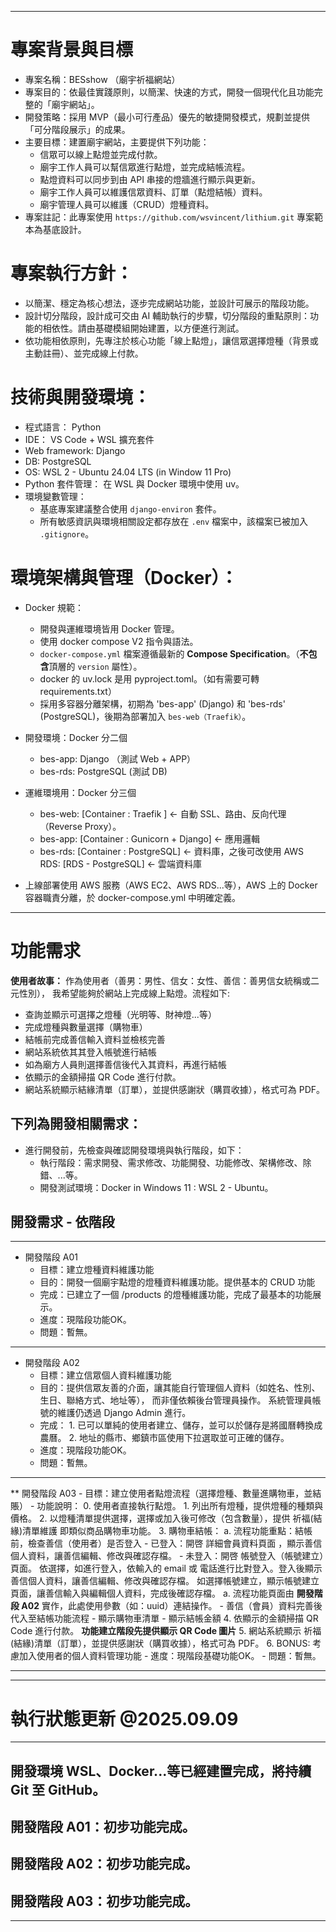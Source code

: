 
----------  
# 專案背景與目標

- 專案名稱：BESshow （廟宇祈福網站）
- 專案目的：依最佳實踐原則，以簡潔、快速的方式，開發一個現代化且功能完整的「廟宇網站」。
- 開發策略：採用 MVP（最小可行產品）優先的敏捷開發模式，規劃並提供「可分階段展示」的成果。
- 主要目標：建置廟宇網站，主要提供下列功能：
    + 信眾可以線上點燈並完成付款。
    + 廟宇工作人員可以幫信眾進行點燈，並完成結帳流程。
    + 點燈資料可以同步到由 API 串接的燈牆進行顯示與更新。
    + 廟宇工作人員可以維護信眾資料、訂單（點燈結帳）資料。
    + 廟宇管理人員可以維護（CRUD）燈種資料。
- 專案註記：此專案使用 `https://github.com/wsvincent/lithium.git` 專案範本為基底設計。

# 專案執行方針：

- 以簡潔、穩定為核心想法，逐步完成網站功能，並設計可展示的階段功能。
- 設計切分階段，設計成可交由 AI 輔助執行的步驟，切分階段的重點原則：功能的相依性。請由基礎模組開始建置，以方便進行測試。
- 依功能相依原則，先專注於核心功能「線上點燈」，讓信眾選擇燈種（背景或主動註冊）、並完成線上付款。


# 技術與開發環境：

- 程式語言： Python
- IDE： VS Code + WSL 擴充套件
- Web framework: Django
- DB: PostgreSQL 
- OS: WSL 2 - Ubuntu 24.04 LTS (in Window 11 Pro)
- Python 套件管理： 在 WSL 與 Docker 環境中使用 uv。
- 環境變數管理：
	+ 基底專案建議整合使用 `django-environ` 套件。
    + 所有敏感資訊與環境相關設定都存放在 `.env` 檔案中，該檔案已被加入 `.gitignore`。


# 環境架構與管理（Docker）：

- Docker 規範：
    + 開發與運維環境皆用 Docker 管理。
    + 使用 docker compose V2 指令與語法。
    + `docker-compose.yml` 檔案遵循最新的 **Compose Specification**。（**不包含**頂層的 `version` 屬性）。
    + docker 的 uv.lock 是用 pyproject.toml。（如有需要可轉 requirements.txt）
    + 採用多容器分離架構，初期為 'bes-app' (Django) 和 'bes-rds' (PostgreSQL)，後期為部署加入 `bes-web（Traefik）`。

- 開發環境：Docker 分二個
	+ bes-app: Django （測試 Web + APP）
	+ bes-rds: PostgreSQL (測試 DB)

- 運維環境用：Docker 分三個
    + bes-web: [Container : Traefik ] ← 自動 SSL、路由、反向代理（Reverse Proxy）。
	+ bes-app: [Container : Gunicorn + Django] ← 應用邏輯
	+ bes-rds: [Container : PostgreSQL] ← 資料庫，之後可改使用 AWS RDS: [RDS - PostgreSQL] ← 雲端資料庫

- 上線部署使用 AWS 服務（AWS EC2、AWS RDS...等），AWS 上的 Docker 容器職責分離，於 docker-compose.yml 中明確定義。
---------- 

# 功能需求

**使用者故事：** 
作為使用者（善男：男性、信女：女性、善信：善男信女統稱或二元性別），
我希望能夠於網站上完成線上點燈。流程如下:
- 查詢並顯示可選擇之燈種（光明等、財神燈...等）
- 完成燈種與數量選擇（購物車）
- 結帳前完成善信輸入資料並檢核完善
- 網站系統依其其登入帳號進行結帳
- 如為廟方人員則選擇善信後代入其資料，再進行結帳
- 依顯示的金額掃描 QR Code 進行付款。
- 網站系統顯示結緣清單（訂單），並提供感謝狀（購買收據），格式可為 PDF。


##  下列為開發相關需求：

- 進行開發前，先檢查與確認開發環境與執行階段，如下：
    + 執行階段：需求開發、需求修改、功能開發、功能修改、架構修改、除錯、...等。
    + 開發測試環境：Docker in Windows 11 : WSL 2 - Ubuntu。


## 開發需求 - 依階段

----------
- 開發階段 A01
    + 目標：建立燈種資料維護功能
    + 目的：開發一個廟宇點燈的燈種資料維護功能。提供基本的 CRUD 功能
    + 完成：已建立了一個 /products 的燈種維護功能，完成了最基本的功能展示。
    + 進度：現階段功能OK。
    + 問題：暫無。

----------
- 開發階段 A02
    + 目標：建立信眾個人資料維護功能
    + 目的：提供信眾友善的介面，讓其能自行管理個人資料（如姓名、性別、生日、聯絡方式、地址等）， 而非僅依賴後台管理員操作。
            系統管理員帳號的維護仍透過 Django Admin 進行。
    + 完成： 1. 已可以單純的使用者建立、儲存，並可以於儲存是將國曆轉換成農曆。
            2. 地址的縣市、鄉鎮市區使用下拉選取並可正確的儲存。
    - 進度：現階段功能OK。
    - 問題：暫無。

----------
** 開發階段 A03
	- 目標：建立使用者點燈流程（選擇燈種、數量進購物車，並結賬）
    - 功能說明：
        0. 使用者直接執行點燈。
        1. 列出所有燈種，提供燈種的種類與價格。
        2. 以燈種清單提供選擇，選擇或加入後可修改（包含數量），提供 祈福(結緣)清單維護 即類似商品購物車功能。
        3. 購物車結帳：
            a. 流程功能重點：結帳前，檢查善信（使用者）是否登入
            - 已登入：開啓 詳細會員資料頁面 ，顯示善信個人資料，讓善信編輯、修改與確認存檔。
            - 未登入：開啓 帳號登入（帳號建立）頁面。
                依選擇，如進行登入，依輸入的 email 或 電話進行比對登入。登入後顯示善信個人資料，讓善信編輯、修改與確認存檔。
                如選擇帳號建立，顯示帳號建立頁面，讓善信輸入與編輯個人資料，完成後確認存檔。
            a. 流程功能頁面由 **開發階段 A02** 實作，此處使用參數（如：uuid）連結操作。
            - 善信（會員）資料完善後代入至結帳功能流程
                - 顯示購物車清單
                - 顯示結帳金額
        4. 依顯示的金額掃描 QR Code 進行付款。 **功能建立階段先提供顯示 QR Code 圖片**
        5. 網站系統顯示 祈福(結緣)清單（訂單），並提供感謝狀（購買收據），格式可為 PDF。
        6. BONUS: 考慮加入使用者的個人資料管理功能
    - 進度：現階段基礎功能OK。
    - 問題：暫無。

----------


---------- 
#	執行狀態更新 @2025.09.09
---------- 
## 開發環境 WSL、Docker...等已經建置完成，將持續 Git 至 GitHub。
## 開發階段 A01：初步功能完成。
## 開發階段 A02：初步功能完成。
## 開發階段 A03：初步功能完成。
----------
